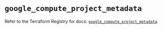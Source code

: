 # `google_compute_project_metadata`

Refer to the Terraform Registry for docs: [`google_compute_project_metadata`](https://registry.terraform.io/providers/hashicorp/google/5.25.0/docs/resources/compute_project_metadata).
